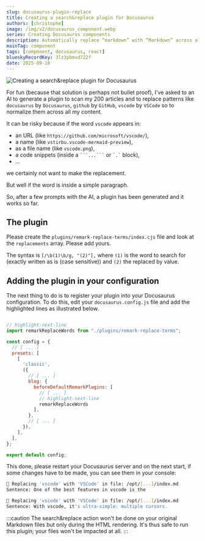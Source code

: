 ```yaml
---
slug: docusaurus-plugin-replace
title: Creating a search&replace plugin for Docusaurus
authors: [christophe]
image: /img/v2/docusaurus_component.webp
series: Creating Docusaurus components
description: Automatically replace “markdown” with “Markdown” across all your content to keep your posts consistent.
mainTag: component
tags: [component, docusaurus, react]
blueskyRecordKey: 3lz3pbmvd722f
date: 2025-09-18
---
```


<!-- cspell:ignore vstirbu -->

![Creating a search&replace plugin for Docusaurus](/img/v2/docusaurus_component.webp)

For fun (because that solution is perhaps not bullet proof), I've asked to an AI to generate a plugin to scan my 200 articles and to replace patterns like `docusaurus` by `Docusaurus`, `github` by `GitHub`, `vscode` by `VSCode` so to normalize them across all my content.

It can be risky because if the word `vscode` appears in:

* an URL (like `https://github.com/microsoft/vscode/`),
* a name (like `vstirbu.vscode-mermaid-preview`),
* as a file name (like `vscode.png`),
* a code snippets (inside a <code>\```...\```</code> or <code>\`.\`</code> block),
* ...

we certainly not want to make the replacement.

But well if the word is inside a simple paragraph.

So, after a few prompts with the AI, a plugin has been generated and it works so far.

<!-- truncate -->

## The plugin

Please create the `plugins/remark-replace-terms/index.cjs` file and look at the `replacements` array. Please add yours.

The syntax is `[/\b(1)\b/g, "(2)"],` where `(1)` is the word to search for (exactly written as is (case sensitive)) and `(2)` the replaced by value.

<Snippet filename="plugins/remark-replace-terms/index.cjs" source="plugins/remark-replace-terms/index.cjs" />

## Adding the plugin in your configuration

The next thing to do is to register your plugin into your Docusaurus configuration. To do this, edit your `docusaurus.config.js` file and add the highlighted lines as illustrated below.

<Snippet filename="docusaurus.config.js">

```js

// highlight-next-line
import remarkReplaceWords from "./plugins/remark-replace-terms";

const config = {
  // [ ... ]
  presets: [
    [
      'classic',
      ({
        // [ ... ]
        blog: {
          beforeDefaultRemarkPlugins: [
            // [ ... ]
            // highlight-next-line
            remarkReplaceWords
          ],
        },
        // [ ... ]
      }),
    ],
  ],
};

export default config;

```

</Snippet>

This done, please restart your Docusaurus server and on the next start, if some changes have to be made, you can see them in your console:

```bash
🔎 Replacing 'vscode' with 'VSCode' in file: /opt/[...]/index.md
Sentence: One of the best features in vscode is the

🔎 Replacing 'vscode' with 'VSCode' in file: /opt/[...]/index.md
Sentence: With vscode, it's ultra-simple: multiple cursors.
```

:::caution
The search&replace action won't be done on your original Markdown files but only during the HTML rendering. It's thus safe to run this plugin; your files won't be impacted at all.
:::
